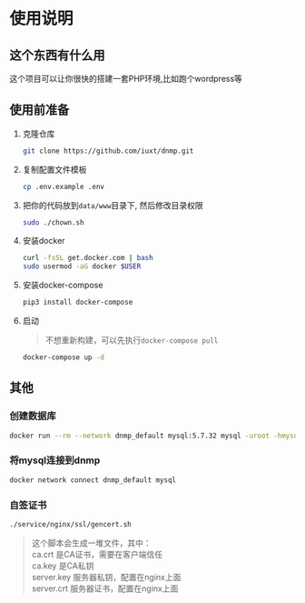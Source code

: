 # 使用说明

## 这个东西有什么用

这个项目可以让你很快的搭建一套PHP环境,比如跑个wordpress等

## 使用前准备

1. 克隆仓库

    ```bash
    git clone https://github.com/iuxt/dnmp.git
    ```

1. 复制配置文件模板

    ```bash
    cp .env.example .env
    ```

1. 把你的代码放到`data/www`目录下, 然后修改目录权限

    ```bash
    sudo ./chown.sh
    ```

1. 安装docker

    ```bash
    curl -fsSL get.docker.com | bash
    sudo usermod -aG docker $USER
    ```

1. 安装docker-compose

    ```bash
    pip3 install docker-compose
    ```

1. 启动

    > 不想重新构建，可以先执行`docker-compose pull`

    ```bash
    docker-compose up -d
    ```

## 其他

### 创建数据库

```bash
docker run --rm --network dnmp_default mysql:5.7.32 mysql -uroot -hmysql -p123456 -e 'CREATE DATABASE `wordpress` CHARACTER SET 'utf8mb4' COLLATE 'utf8mb4_general_ci';'
```

### 将mysql连接到dnmp

```bash
docker network connect dnmp_default mysql
```

### 自签证书

```bash
./service/nginx/ssl/gencert.sh
```

> 这个脚本会生成一堆文件，其中：  
> ca.crt      是CA证书，需要在客户端信任  
> ca.key      是CA私钥  
> server.key  服务器私钥，配置在nginx上面  
> server.crt  服务器证书，配置在nginx上面  
